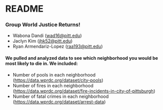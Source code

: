 # README

### Group World Justice Returns!
  - Wabona Dandi (wad16@pitt.edu)
  - Jaclyn Kim (jhk52@pitt.edu)
  - Ryan Armendariz-Lopez (raa193@pitt.edu)
#### We pulled and analyzed data to see which neighborhood you would be most likely to die in. We included:
* Number of pools in each neighborhood (https://data.wprdc.org/dataset/city-pools)
* Number of fires in each neighborhood (https://data.wprdc.org/dataset/fire-incidents-in-city-of-pittsburgh)
* Number of fatal crimes in each neighborhood (https://data.wprdc.org/dataset/arrest-data)
